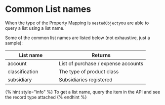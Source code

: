 # Common List names

When the type of the Property Mapping is `nestedObject`you are able to query a list using a list name.

Some of the common list names are listed below (not exhaustive, just a sample):

<table><thead><tr><th width="150">List name</th><th>Returns</th></tr></thead><tbody><tr><td>account</td><td>List of purchase / expense accounts</td></tr><tr><td>classification</td><td>The type of product class</td></tr><tr><td>subsidiary</td><td>Subsidiaries registered</td></tr></tbody></table>

{% hint style="info" %}
To get a list name, query the item in the API and see the record type attached
{% endhint %}
